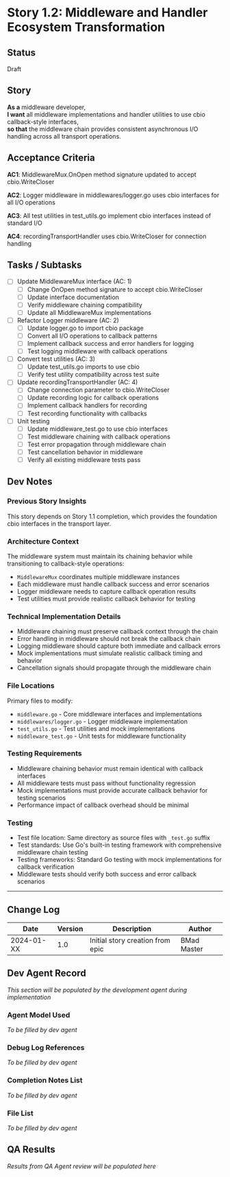 # Story 1.2: Middleware and Handler Ecosystem Transformation

<!-- Powered by BMAD™ Core -->

## Status
Draft

## Story
**As a** middleware developer,  
**I want** all middleware implementations and handler utilities to use cbio callback-style interfaces,  
**so that** the middleware chain provides consistent asynchronous I/O handling across all transport operations.

## Acceptance Criteria

**AC1**: MiddlewareMux.OnOpen method signature updated to accept cbio.WriteCloser

**AC2**: Logger middleware in middlewares/logger.go uses cbio interfaces for all I/O operations

**AC3**: All test utilities in test_utils.go implement cbio interfaces instead of standard I/O

**AC4**: recordingTransportHandler uses cbio.WriteCloser for connection handling

## Tasks / Subtasks

- [ ] Update MiddlewareMux interface (AC: 1)
  - [ ] Change OnOpen method signature to accept cbio.WriteCloser
  - [ ] Update interface documentation
  - [ ] Verify middleware chaining compatibility
  - [ ] Update all MiddlewareMux implementations

- [ ] Refactor Logger middleware (AC: 2)
  - [ ] Update logger.go to import cbio package
  - [ ] Convert all I/O operations to callback patterns
  - [ ] Implement callback success and error handlers for logging
  - [ ] Test logging middleware with callback operations

- [ ] Convert test utilities (AC: 3)
  - [ ] Update test_utils.go imports to use cbio
  - [ ] Verify test utility compatibility across test suite

- [ ] Update recordingTransportHandler (AC: 4)
  - [ ] Change connection parameter to cbio.WriteCloser
  - [ ] Update recording logic for callback operations
  - [ ] Implement callback handlers for recording
  - [ ] Test recording functionality with callbacks

- [ ] Unit testing
  - [ ] Update middleware_test.go to use cbio interfaces
  - [ ] Test middleware chaining with callback operations
  - [ ] Test error propagation through middleware chain
  - [ ] Test cancellation behavior in middleware
  - [ ] Verify all existing middleware tests pass

## Dev Notes

### Previous Story Insights
This story depends on Story 1.1 completion, which provides the foundation cbio interfaces in the transport layer.

### Architecture Context
The middleware system must maintain its chaining behavior while transitioning to callback-style operations:
- `MiddlewareMux` coordinates multiple middleware instances
- Each middleware must handle callback success and error scenarios
- Logger middleware needs to capture callback operation results
- Test utilities must provide realistic callback behavior for testing

### Technical Implementation Details
- Middleware chaining must preserve callback context through the chain
- Error handling in middleware should not break the callback chain
- Logging middleware should capture both immediate and callback errors
- Mock implementations must simulate realistic callback timing and behavior
- Cancellation signals should propagate through the middleware chain

### File Locations
Primary files to modify:
- `middleware.go` - Core middleware interfaces and implementations
- `middlewares/logger.go` - Logger middleware implementation
- `test_utils.go` - Test utilities and mock implementations
- `middleware_test.go` - Unit tests for middleware functionality

### Testing Requirements
- Middleware chaining behavior must remain identical with callback interfaces
- All middleware tests must pass without functionality regression
- Mock implementations must provide accurate callback behavior for testing scenarios
- Performance impact of callback overhead should be minimal

### Testing
- Test file location: Same directory as source files with `_test.go` suffix
- Test standards: Use Go's built-in testing framework with comprehensive middleware chain testing
- Testing frameworks: Standard Go testing with mock implementations for callback verification
- Middleware tests should verify both success and error callback scenarios

---

## Change Log

| Date | Version | Description | Author |
|------|---------|-------------|---------|
| 2024-01-XX | 1.0 | Initial story creation from epic | BMad Master |

## Dev Agent Record

*This section will be populated by the development agent during implementation*

### Agent Model Used
*To be filled by dev agent*

### Debug Log References
*To be filled by dev agent*

### Completion Notes List
*To be filled by dev agent*

### File List
*To be filled by dev agent*

## QA Results
*Results from QA Agent review will be populated here*
